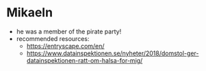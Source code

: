 # Mikaeln
- he was a member of the pirate party!
- recommended resources: 
    - https://entryscape.com/en/
    - https://www.datainspektionen.se/nyheter/2018/domstol-ger-datainspektionen-ratt-om-halsa-for-mig/
